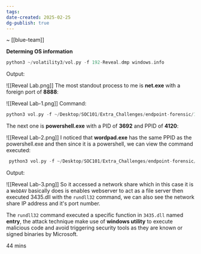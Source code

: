 ```yaml
---
tags: 
date-created: 2025-02-25
dg-publish: true
---
```

~ [[blue-team]] 

**Determing OS information**
```C
python3 ~/volatility3/vol.py -f 192-Reveal.dmp windows.info
```

Output:

![[Reveal Lab.png]]
The most standout process to me is **net.exe** with a foreign port of **8888**:

![[Reveal Lab-1.png]]
Command:

```C
python3 vol.py -f ~/Desktop/SOC101/Extra_Challenges/endpoint-forensic/192-Reveal.dmp windows.netstat
```

The next one is **powershell.exe** with a PID of **3692** and PPID of **4120**:

![[Reveal Lab-2.png]]
I noticed that **wordpad.exe** has the same PPID as the powershell.exe and then since it is a powershell, we can view the command executed:

```C
 python3 vol.py -f ~/Desktop/SOC101/Extra_Challenges/endpoint-forensic/192-Reveal.dmp windows.cmdline
```

Output:

![[Reveal Lab-3.png]]
So it accessed a network share which in this case it is a `WebDAV` basically does is enables webserver to act as a file server then executed 3435.dll with the `rundll32` command, we can also see the network share IP address and it's port number.

The `rundll32` command executed a specific function in `3435.dll` named **entry**, the attack technique make use of **windows utility** to execute malicious code and avoid triggering security tools as they are known or signed binaries by Microsoft.

44 mins


